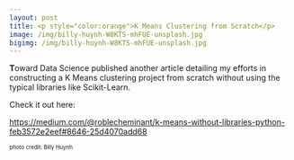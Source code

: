 ```yaml
---
layout: post
title: <p style="color:orange">K Means Clustering from Scratch</p>
image: /img/billy-huynh-W8KTS-mhFUE-unsplash.jpg
bigimg: /img/billy-huynh-W8KTS-mhFUE-unsplash.jpg
---
```


<b>T</b>oward Data Science published another article detailing my efforts in constructing a K Means clustering project from scratch without using the typical libraries like Scikit-Learn. 

Check it out here:

<a href="https://medium.com/@roblecheminant/k-means-without-libraries-python-feb3572e2eef#8646-25d4070add68">https://medium.com/@roblecheminant/k-means-without-libraries-python-feb3572e2eef#8646-25d4070add68</a>


<sup><sub>photo credit: Billy Huynh</sup></sub>
